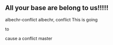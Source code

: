 
All your base are belong to us!!!!!
-
albechr-conflict
albechr, conflict
This is going 

to 

cause a conflict
master